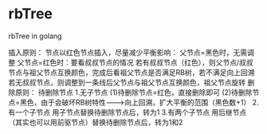 # rbTree
rbTree in golang

插入原则：
节点以红色节点插入，尽量减少平衡影响：
    父节点=黑色时，无需调整
    父节点=红色时：要看叔叔节点的情况
        若有叔叔节点（红色），则父节点/叔叔节点与祖父节点互换颜色，完成后看祖父节点是否满足RB树，若不满足向上回溯
        若无叔叔节点，则调整到一条线后父节点与祖父节点互换颜色，祖父节点旋转
删除原则：
    待删除节点
        1.无子节点
            (1)待删除节点=红色，直接删除即可
            (2)待删除节点=黑色，由于会破坏RB树特性--->向上回溯，扩大平衡的范围（黑色数+1）
        2.有一个子节点
            用子节点替换待删除节点后，转为1
        3.有两个子节点
            用后继节点（其实也可以用前驱节点）替换待删除节点后，转为1和2
